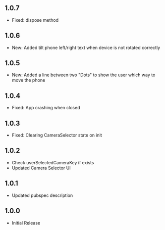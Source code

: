 ## 1.0.7

- Fixed: dispose method

## 1.0.6

- New: Added tilt phone left/right text when device is not rotated correctly

## 1.0.5

- New: Added a line between two "Dots" to show the user which way to move the phone

## 1.0.4

- Fixed: App crashing when closed

## 1.0.3

- Fixed: Clearing CameraSelector state on init

## 1.0.2

- Check userSelectedCameraKey if exists
- Updated Camera Selector UI

## 1.0.1

- Updated pubspec description

## 1.0.0

- Initial Release